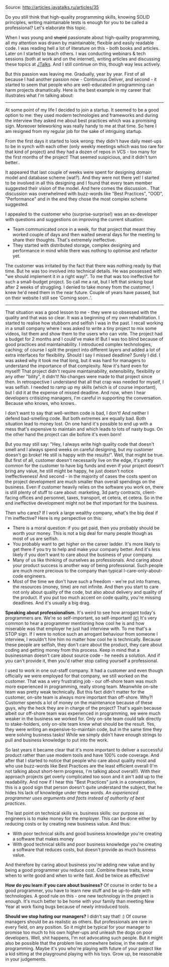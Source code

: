 Source: http://articles.javatalks.ru/articles/35

Do you still think that high-quality programming skills, knowing SOLID principles, writing maintainable tests is enough for you to be
called a professional? Let's elaborate this topic.

When I was young and ~~stupid~~ passionate about high-quality programming, all my attention was drawn by maintainable, flexible and easily readable code. I was reading hell a lot of literature on this - both books and articles. Later on I started to teach others. I was conducting webinars & tech sessions (both at work and on the internet), writing articles and discussing these topics at [JTalks](http://jtalks.org). And I still continue on this, though way less actively.

But this passion was leaving me. Gradually, year by year. First of all because I had another passion now - Continuous Deliver, and
second - it started to seem that people who are well-educated in programming can harm projects dramatically. Here is the best example
in my career that illustrates what I'm talking about:

----
At some point of my life I decided to join a startup. It seemed to be a good option to me: they used modern technologies and frameworks and during the interview they asked me about best practices which was a promising sign. Moreover teleworking was really handy to me at that time. So here I am resigned from my regular job for the sake of intriguing startup. 

From the first days it started to look wrong: they didn't have daily meet-ups to be in synch with each other (only weekly meetings which was too rare for that kind of project) and they had a dozen of repos in VCS - too many for the first months of the project! That seemed suspicious, and it didn't turn better.. 

It appeared that last couple of weeks were spent for designing domain model and database scheme (wat?). And they were not there yet! I started to be involved in all this designing and I found that every team member suggested their vision of the model. And here comes the discussion.. That discussion was overwhelmed with buzz-words like "Best Practices", "OOD", "Performance" and in the end they chose the most complex scheme suggested.

I appealed to the customer who (surprise-surprise!) was an ex-developer with questions and suggestions on improving the current situation:
- Team communicated once in a week, for that project that meant they worked couple of days and then waited several days for the meeting to share their thoughts. That's extremely ineffective.
- They started with distributed storage, complex designing and performance in mind while there was nothing to optimise and refactor yet.

The customer was irritated by the fact that there was nothing ready by that time. But he was too involved into technical details. He was possessed with "we should implement it in a right way!". To me that was too ineffective for such a small-budget project. So call me a rat, but I left that sinking boat after 2 weeks of struggling. I denied to take money from the customer, I knew he'd need them in the near future. Couple of years have passed, but on their website I still see 'Coming soon..'.

----

That situation was a good lesson to me - they were so obsessed with the quality and that was so clear. It was a beginning of my own rehabilitation. I started to realise how stubborn and selfish I was in the past. I recall working in a small company where I was asked to write a tiny project to mix some videos, list them and show them to the users who can vote. The project had a budget for 2 months and I could've make it! But I was too blind because of good practices and maintainability. I introduced complex technologies, caching; of course I split the project into different layers and added a lot of extra interfaces for flexibility. Should I say I missed deadline? Surely I did. I was asked why it took me that long, but it was hard for managers to understand the importance of that complexity. Now it's hard even for myself! That project didn't require maintainability, extensibility, flexibility or any other "bility", it didn't! No changes were made to that project since then. In retrospective I understand that all that crap was needed for myself, I was selfish. I needed to ramp up my skills (which is of course important), but I did it at the expense of missed deadline. And now, when I hear developers critisizing managers, I'm careful in supporting the conversation. Because who knows, who knows..

I don't want to say that well-written code is bad, I don't! And neither I defend bad-smelling code. But both extremes are equally bad. Both situation lead to money lost. On one hand it's possible to end up with a mess that's expensive to maintain and which leads to lots of nasty bugs. On the other hand the project can die bofore it's even born! 

But you may still say: "Hey, I always write high quality code that doesn't smell and I always spend weeks on careful designing, but my customer doesn't go broke! He still is happy with the results!". Well, that might be true. But first of all, customer doesn't necessarily live on the edge, it's pretty common for the customer to have big funds and even if your project doesn't bring any value, he still might be happy, he just doesn't notice ineffectiveness! And second - in the majority of cases the costs spent on the project development are much smaller than overall spendings on the business. Even if customer heavily relies on the software you work on, there is still plenty of stuff to care about: marketing, 3d party contracts, client-facing offices and personnel, taxes, transport, et cetera, et cetera. So in the end ineffective development might not be *that* important for the business.

Then who cares? If I work a large wealthy company, what's the big deal if I'm ineffective? Here is my perspective on this:
- There is a moral question: if you get paid, then you probably should be worth your money. This is not a big deal for many people though as most of us are selfish.
- You probably want to get higher on the career ladder. It's more likely to get there if you try to help and make your company better. And it's less likely if you don't want to care about the business of your company.
- Many of us like thinking of ourselves as professionals. And caring about your product success is another way of being professional. Such people are much more precious to the company than typical I-care-only-about-code engineers.
- Most of the time we don't have such a freedom - we're put into frames, the resources (money, time) are not infinite. And then you start to care not only about quality of the code, but also about delivery and quality of the product. If you put too much accent on code quality, you're missing deadlines. And it's usually a big drag.

**Speaking about professionalism.** It's weird to see how arrogant today's programmers are. We're so self-important, so self-important! [(c)](http://www.youtube.com/watch?v=7W33HRc1A6c#t=77) It's very common to hear a programmer mentioning how cool he is and how miserable was that employer he just had interview with. To me that's a STOP sign. If I were to notice such an arrogant behaviour from someone I interview, I wouldn't hire him no matter how cool he is technically. Because these people are selfish, they don't care about the product, they care about coding and getting money from this process. Keep in mind that a businessman doesn't care about source code - he needs a solution. And if you can't provide it, then you'd rather stop calling yourself a professional.

I used to work in one out-staff company. It had a customer and even though officially we were employed for that company, we still worked on the customer. That was a very frustrating job - our off-shore team was much more experienced in programming, really strong team. Meanwhile on-site team was pretty weak technically. But this fact didn't matter for the customer, on-site team is always more important than off-shore. Why?! Customer spends a lot of money on the maintenance because of these guys, why the heck they are in charge of the project? That's again because albeit our off-shore team was experienced in programming, we were much weaker in the business we worked for. Only on-site team could talk directly to stake-holders, only on-site team knew what should be the result. Yes, they were writing an expensive-to-maintain code, but in the same time they were solving business tasks! While we simply didn't have enough strings to pull and business knowledge to put into the work.

So last years it became clear that it's more important to deliver a successful product rather than use modern tools and have 100% code coverage. And after that I started to notice that people who care about quality most and who use buzz-words like Best Practices are the least efficient overall (I'm not talking about short-term progress, I'm talking about overall!). With their approach projects get overly complicated too soon and it ain't add up to the readability. And now if I hear this "Best Practices" junk in a conversation, this is a good sign that person doesn't quite understand the subject, that he hides his lack of knowledge under these words. *An experienced programmer uses arguments and facts instead of authority of best practices*. 

The last point on technical skills vs. business skills: our purpose as engineers is to make money for the employer. This can be done either by reducing costs or by creating new business value. And thus:
- With poor technical skills and good business knowledge you're creating a software that makes money
- With good technical skills and poor business knowledge you're creating a software that reduces costs, but doesn't provide as much business value.

And therefore by caring about business you're adding new value and by being a good programmer you reduce cost. Combine these traits, know when to write good and when to write fast. And be twice as effective!

**How do you learn if you care about business?** Of course in order to be a good programmer, you have to learn new stuff and be up-to-date with technologies. A good rule on this - one new technology in the project is enough. It's much better to be home with your family than meeting New Year at work fixing bugs because of newly introduced tools.

**Should we stop hating our managers?** I didn't say that! :) Of course managers should be as realistic as others. But professionals are rare in every field, on any position. So it might be typical for your manager to promise too much to his own higher-ups and unleash the dogs on poor developers. Well, shit happens, I'm not advocating such people. But it might also be possible that the problem lies somewhere below, in the realm of programming. Maybe it's you who're playing with future of your project like a kid sitting at the playground playing with his toys. Grow up, be reasonable in your judgements.
